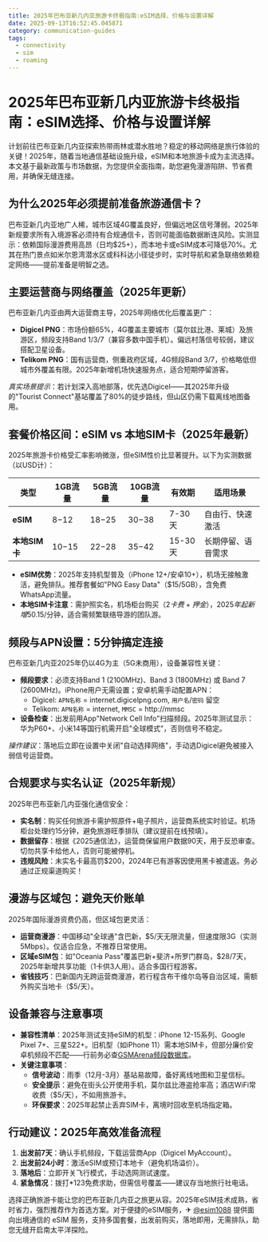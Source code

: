 ```yaml
---
title: 2025年巴布亚新几内亚旅游卡终极指南:eSIM选择、价格与设置详解
date: 2025-09-13T16:52:45.045871
category: communication-guides
tags:
  - connectivity
  - sim
  - roaming
---
```


# 2025年巴布亚新几内亚旅游卡终极指南：eSIM选择、价格与设置详解

计划前往巴布亚新几内亚探索热带雨林或潜水胜地？稳定的移动网络是旅行体验的关键！2025年，随着当地通信基础设施升级，eSIM和本地旅游卡成为主流选择。本文基于最新政策与市场数据，为您提供全面指南，助您避免漫游陷阱、节省费用，并确保无缝连接。

## 为什么2025年必须提前准备旅游通信卡？
巴布亚新几内亚地广人稀，城市区域4G覆盖良好，但偏远地区信号薄弱。2025年新规要求所有入境游客必须持有合规通信卡，否则可能面临数据断连风险。实测显示：依赖国际漫游费用高昂（日均$25+），而本地卡或eSIM成本可降低70%。尤其在热门景点如米尔恩湾潜水区或科科达小径徒步时，实时导航和紧急联络依赖稳定网络——提前准备是明智之选。

## 主要运营商与网络覆盖（2025年更新）
巴布亚新几内亚由两大运营商主导，2025年网络优化后覆盖更广：
- **Digicel PNG**：市场份额65%，4G覆盖主要城市（莫尔兹比港、莱城）及旅游区，频段支持Band 1/3/7（兼容多数中国手机）。偏远村落信号较弱，建议搭配卫星设备。
- **Telikom PNG**：国有运营商，侧重政府区域，4G频段Band 3/7，价格略低但城市外覆盖有限。2025年新增机场快速服务点，适合短期停留游客。
  
*真实场景提示*：若计划深入高地部落，优先选Digicel——其2025年升级的"Tourist Connect"基站覆盖了80%的徒步路线，但山区仍需下载离线地图备用。

## 套餐价格区间：eSIM vs 本地SIM卡（2025年最新）
2025年旅游卡价格受汇率影响微涨，但eSIM性价比显著提升。以下为实测数据（以USD计）：

| 类型       | 1GB流量    | 5GB流量    | 10GB流量   | 有效期   | 适用场景         |
|------------|------------|------------|------------|----------|------------------|
| **eSIM**   | $8-$12     | $18-$25    | $30-$38    | 7-30天   | 自由行、快速激活 |
| **本地SIM卡** | $10-$15  | $22-$28    | $35-$42    | 15-30天  | 长期停留、语音需求 |

- **eSIM优势**：2025年支持机型普及（iPhone 12+/安卓10+），机场无接触激活，避免排队。推荐套餐如"PNG Easy Data"（$15/5GB），含免费WhatsApp流量。
- **本地SIM卡注意**：需护照实名，机场柜台购买（$2卡费+押金），2025年起新增5%环保附加费。语音通话$0.15/分钟，适合需频繁联络导游的团队游。

## 频段与APN设置：5分钟搞定连接
巴布亚新几内亚2025年仍以4G为主（5G未商用），设备兼容性关键：
- **频段要求**：必须支持Band 1 (2100MHz)、Band 3 (1800MHz) 或 Band 7 (2600MHz)。iPhone用户无需设置；安卓机需手动配置APN：
  - Digicel: `APN名称` = internet.digicelpng.com, `用户名`/`密码` 留空
  - Telikom: `APN名称` = internet, `MMSC` = http://mmsc
- **设备检查**：出发前用App"Network Cell Info"扫描频段。2025年测试显示：华为P60+、小米14等国行机需开启"全球模式"，否则信号不稳定。

*操作建议*：落地后立即在设置中关闭"自动选择网络"，手动选Digicel避免被接入弱信号运营商。

## 合规要求与实名认证（2025年新规）
2025年巴布亚新几内亚强化通信安全：
- **实名制**：购买任何旅游卡需护照原件+电子照片，运营商系统实时验证。机场柜台处理约15分钟，避免旅游旺季排队（建议提前在线预填）。
- **数据留存**：根据《2025通信法》，运营商保留用户数据90天，用于反恐审查。切勿共享卡给他人，否则可能被停机。
- **违规风险**：未实名卡最高罚$200，2024年已有游客因使用黑卡被遣返。务必通过正规渠道购买！

## 漫游与区域包：避免天价账单
2025年国际漫游资费仍高，但区域包更灵活：
- **运营商漫游**：中国移动"全球通"含巴新，$5/天无限流量，但速度限3G（实测5Mbps）。仅适合应急，不推荐日常使用。
- **区域eSIM包**：如"Oceania Pass"覆盖巴新+斐济+所罗门群岛，$28/7天，2025年新增共享功能（1卡供3人用）。适合多国行程游客。
- **省钱技巧**：巴新国内无跨运营商漫游，若行程含布干维尔岛等自治区域，需额外购买当地卡（$5/天）。

## 设备兼容与注意事项
- **兼容性清单**：2025年测试支持eSIM的机型：iPhone 12-15系列、Google Pixel 7+、三星S22+。旧机型（如iPhone 11）需本地SIM卡，但部分廉价安卓机频段不匹配——行前务必查[GSMArena频段数据库](https://www.gsmarena.com)。
- **关键注意事项**：
  - **信号波动**：雨季（12月-3月）基站易故障，备好离线地图和卫星信标。
  - **安全提示**：避免在街头公开使用手机，莫尔兹比港盗抢率高；酒店WiFi常收费（$5/天），不如用旅游卡。
  - **环保要求**：2025年起禁止丢弃SIM卡，离境时回收至机场指定箱。

## 行动建议：2025年高效准备流程
1. **出发前7天**：确认手机频段，下载运营商App（Digicel MyAccount）。
2. **出发前24小时**：激活eSIM或预订本地卡（避免机场溢价）。
3. **落地后**：立即开关飞行模式，手动选网测试速度。
4. **紧急情况**：拨打*123免费求助，但需信号覆盖——建议存当地旅行社电话。

选择正确旅游卡能让您的巴布亚新几内亚之旅更从容。2025年eSIM技术成熟，省时省力，强烈推荐作为首选方案。对于便捷的eSIM服务，✈ [@esim1088](https://t.me/s/esim1088) 提供面向出境通信的 eSIM 服务，支持多国套餐，出发前购买，落地即用，无需排队，助您无缝开启南太平洋探险。